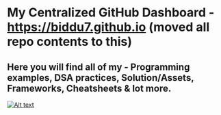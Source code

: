 # My Centralized GitHub Dashboard - https://biddu7.github.io (moved all repo contents to this)
## Here you will find all of my - Programming examples, DSA practices, Solution/Assets, Frameworks, Cheatsheets & lot more.

[![Alt text](https://github.com/biddu7/biddu7/assets/27678248/e1c83a00-1c06-4f38-9514-cb3ae355ee10 "Just click me to navigate to Joydeep's centralized GitHub repo page")](https://biddu7.github.io)
